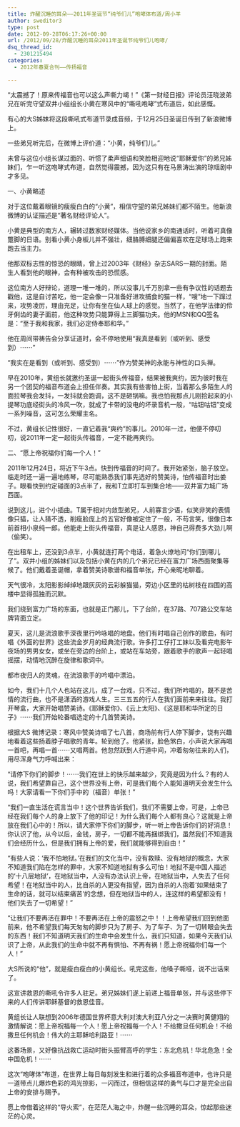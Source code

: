 ```yaml
---
title: 炸醒沉睡的耳朵——2011年圣诞节“纯爷们儿”咆哮体布道/周小羊
author: sweditor3
type: post
date: 2012-09-28T06:17:26+00:00
url: /2012/09/28/炸醒沉睡的耳朵2011年圣诞节纯爷们儿咆哮/
dsq_thread_id:
  - 2301215494
categories:
  - 2012年春夏合刊——传扬福音

---
```

“太震撼了！原来传福音也可以这么声嘶力竭！”《第一财经日报》评论员汪晓波弟兄在听完守望双井小组组长小黄在寒风中的“嘶吼咆哮”式布道后，如此感慨。
  
有心的大S姊妹将这段嘶吼式布道节录成音频，于12月25日圣诞日传到了新浪微博上。
  
一些弟兄听完后，在微博上评价道：“小黄，纯爷们儿。”
  
未曾与这位小组长谋过面的、听惯了柔声细语和笑脸相迎地说“耶稣爱你”的弟兄姊妹们，乍一听这咆哮式布道，自然觉得震撼，因为这只有在马景涛出演的琼瑶剧中才多见。

一、小黄略述

对于这位戴着眼镜的瘦瘦白白的“小黄”，相信守望的弟兄姊妹们都不陌生。他新浪微博的认证描述是“著名财经评论人”。
  
小黄是典型的南方人，辗转过数家财经媒体。当他说家乡的南通话时，听着可真像蹩脚的日语。别看小黄小身板儿并不强壮，细胳膊细腿还偏偏喜欢在足球场上跑来跑去当主力。
  
他那双标志性的惊恐的眼睛，曾上过2003年《财经》杂志SARS一期的封面。陌生人看到他的眼神，会有种被攻击的恐慌感。
  
这位南方人好辩论，道理一堆一堆的，所以没事儿千万别拿一些有争议性的话题去戳他，这是自讨苦吃，他一定会像一只准备好进攻捕食的猫一样，“嗖”地一下蹿过来，攻势凌厉，理由充足，让你有坐在仙人球上的感觉。当然了，在他学法律的伶牙俐齿的妻子面前，他这种攻势只能算得上三脚猫功夫。他的MSN和QQ签名是：“至于我和我家，我们必定侍奉耶和华。”
  
他在周间带祷告会分享证道时，会不停地使用“我真是看到（或听到、感受到）⋯⋯”
  
“我实在是看到（或听到、感受到）⋯⋯”作为赞美神的永能与神性的口头禅。
  
早在2010年，黄组长就邀约圣诞一起街头传福音，结果被我爽约，因为彼时我在另一个团契的福音布道会上担任伴奏。其实我有些害怕上街，当着那么多陌生人的面拉琴我会发抖，一发抖就会跑调，这不是砸锅嘛。我也怕我那点儿刚拾起来的小提琴功底经街头的冷风一吹，就成了卡带的没电的坏录音机一般，“咕钮咕钮”变成一系列噪音，这可怎么荣耀主名。
  
不过，黄组长记性很好，一直记着我“爽约”的事儿。2010年一过，他便不停叨叨，说2011年一定一起街头传福音，一定不能再爽约。

二、“愿上帝祝福你们每一个人！”

2011年12月24日，将近下午3点。快到传福音的时间了。我开始紧张，脑子放空。临走时还一遍一遍地练琴，尽可能熟悉我们事先选好的赞美诗，怕传福音时出娄子。眼看快到约定碰面的3点半了，我和T立即打车到集合地——双井富力城广场西面。
  
说到这儿，进个小插曲。T属于相对内敛型弟兄，人前寡言少语，似笑非笑的表情像只猫，让人猜不透，削瘦脸庞上的五官好像被定住了一般，不苟言笑，很像日本前首相小泉纯一郎。他能走上街头传福音，真是让人感恩，神自己得费多大劲儿啊（偷笑）。
  
在出租车上，还没到3点半，小黄就连打两个电话，着急火燎地问“你们到哪儿了”。双井小组的姊妹们以及包括小黄在内的几个弟兄已经在富力广场西面聚集等候了。他们戴着圣诞帽，拿着赞美诗歌谱和福音单张，开心亲昵地聊着。
  
天气很冷，太阳影影绰绰地跟灰灰的云彩躲猫猫，旁边小区里的枯树枝在四围的高楼中显得孤独而沉默。
  
我们绕到富力广场的东面，也就是正门那儿，下了台阶，在37路、707路公交车站牌背面立定。
  
夏天，这儿是流浪歌手深夜里行吟咏唱的地盘。他们有时唱自己创作的歌曲，有时唱《外面的世界》这些流金岁月的经典流行歌。许多打工仔打工妹以及看完电影午夜场的男男女女，或坐在旁边的台阶上，或站在车站旁，跟着歌手的歌声一起轻唱摇摆，动情地沉醉在旋律和歌词中。
  
都市夜归人的灵魂，在流浪歌手的吟唱中漂泊。
  
如今，我们十几个人也站在这儿，成了一台戏，只不过，我们所吟唱的，既不是苦情的流行曲，也不是潇洒的游戏人生。三三五五的行人在我们面前来来往往。我打开琴盒，大家开始唱赞美诗。《耶稣爱你》、《云上太阳》、《这是耶和华所定的日子》⋯⋯我们开始轮番唱选定的十几首赞美诗。
  
根据大S 微博记录：寒风中赞美诗唱了七八首，商场前有行人停下脚步，饶有兴趣地看着这些扬着脖子唱歌的青年。轮到他了。他紧张，脸色煞白，小声说大家再唱一首吧，再唱一首⋯⋯又唱两首。他忽然跃到人行道中间，冲着匆匆往来的人们，用尽浑身气力呼喊出来：
  
“请停下你们的脚步！⋯⋯我们在世上的快乐越来越少，究竟是因为什么？有的人说，我们希望靠自己，这个世界没有上帝，可是我们每个人能知道明天会发生什么吗！大家请看一下你们手中的（福音）单张！”
  
“我们一直生活在谎言当中！这个世界告诉我们，我们不需要上帝，可是，上帝已经在我们每个人的身上放下了他的印记！为什么我们每个人都有良心？这就是上帝放在我们心中的！所以，请大家停下你们的脚步，听一听上帝告诉你们的好消息！你认识了他，从今以后，金钱，房子，一切都不能再捆绑我们，虽然我们不知道我们会经历什么，但是我们拥有上帝的爱，我们就能够得到自由！”
  
“有些人说：‘我不怕地狱。’在我们的文化当中，没有救赎、没有地狱的概念，大家不知道我们陷在怎样的罪中，大家不知道地狱有多么可怕！地狱不是中国人描述的‘十八层地狱’，在地狱当中，人没有办法认识上帝，在地狱当中，人失去了任何希望！在地狱当中的人，比自杀的人更没有指望，因为自杀的人抱着‘如果结束了生命的话，就可以结束痛苦’的念想，但在地狱当中的人，连这样的希望都没有！他们失去了一切希望！”
  
“让我们不要再活在罪中！不要再活在上帝的震怒之中！！上帝希望我们回到他面前来，他不希望我们每天匆匆的脚步只为了房子、为了车子、为了一切转眼会失去的东西！我们不知道明天我们的生命中会发生什么，我们只知道，如果今天我们认识了上帝，从此我们的生命中就不再有惧怕、不再有祸！愿上帝祝福你们每一个人！”
  
大S所说的“他”，就是瘦白瘦白的小黄组长。吼完这些，他嗓子嘶哑，说不出话来了。
  
这宣讲救恩的嘶吼令许多人驻足。弟兄姊妹们遂上前递上福音单张，并与这些停下来的人们传讲耶稣基督的救恩佳音。
  
黄组长让人联想到2006年德国世界杯意大利对澳大利亚八分之一决赛时黄健翔的激情解说：愿上帝祝福每一个人！愿上帝祝福每一个人！不给撒旦任何机会！不给撒旦任何机会！伟大的主耶稣哈利路亚！⋯⋯
  
这番场景，又好像抗战救亡运动时街头振臂高呼的学生：东北危机！华北危急！全中国危机！⋯⋯
  
这次“咆哮体”布道，在世界上每日每刻发生和进行着的众多福音布道中，也许只是一道带点儿爆炸色彩的鸿光掠影，一闪而过，但相信这样的勇气与口才是完全出自上帝的安排与赐予。
  
愿上帝借着这样的“导火索”，在茫茫人海之中，炸醒一些沉睡的耳朵，惊起那些迷茫的心灵。